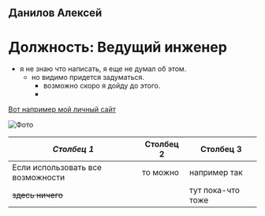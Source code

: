## Данилов Алексей

# Должность: Ведущий инженер

- я не знаю что написать, я еще не думал об этом.
    - но видимо придется задуматься.
        - возможно скоро я дойду до этого.
        - 
[Вот например мой личный сайт](https://aleksey8205.github.io/Misbroiler/ "Сайт на доработке")

![Фото]()

|***Столбец 1***|__Столбец 2__|__Столбец 3__|
|-|--------|---|
|Если использовать все возможности|то можно|например так|
|~~здесь ничего~~| |тут пока-что тоже|